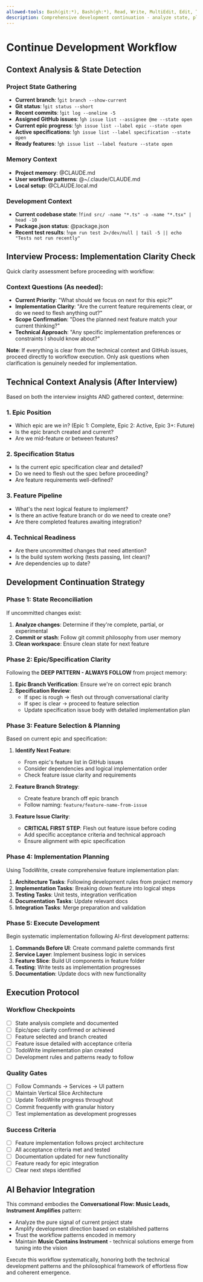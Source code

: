 ```yaml
---
allowed-tools: Bash(git:*), Bash(gh:*), Read, Write, MultiEdit, Edit, TodoWrite, LS, Glob, Grep
description: Comprehensive development continuation - analyze state, plan next feature, execute workflow
---
```


# Continue Development Workflow

## Context Analysis & State Detection

### Project State Gathering
- **Current branch**: !`git branch --show-current`
- **Git status**: !`git status --short`
- **Recent commits**: !`git log --oneline -5`
- **Assigned GitHub issues**: !`gh issue list --assignee @me --state open`
- **Current epic progress**: !`gh issue list --label epic --state open`
- **Active specifications**: !`gh issue list --label specification --state open`
- **Ready features**: !`gh issue list --label feature --state open`

### Memory Context
- **Project memory**: @CLAUDE.md
- **User workflow patterns**: @~/.claude/CLAUDE.md
- **Local setup**: @CLAUDE.local.md

### Development Context
- **Current codebase state**: !`find src/ -name "*.ts" -o -name "*.tsx" | head -10`
- **Package.json status**: @package.json
- **Recent test results**: !`npm run test 2>/dev/null | tail -5 || echo "Tests not run recently"`

## Interview Process: Implementation Clarity Check

Quick clarity assessment before proceeding with workflow:

### Context Questions (As needed):
- **Current Priority**: "What should we focus on next for this epic?"
- **Implementation Clarity**: "Are the current feature requirements clear, or do we need to flesh anything out?"
- **Scope Confirmation**: "Does the planned next feature match your current thinking?"
- **Technical Approach**: "Any specific implementation preferences or constraints I should know about?"

**Note**: If everything is clear from the technical context and GitHub issues, proceed directly to workflow execution. Only ask questions when clarification is genuinely needed for implementation.

## Technical Context Analysis (After Interview)

Based on both the interview insights AND gathered context, determine:

### 1. **Epic Position** 
- Which epic are we in? (Epic 1: Complete, Epic 2: Active, Epic 3+: Future)
- Is the epic branch created and current?
- Are we mid-feature or between features?

### 2. **Specification Status**
- Is the current epic specification clear and detailed?
- Do we need to flesh out the spec before proceeding?
- Are feature requirements well-defined?

### 3. **Feature Pipeline**
- What's the next logical feature to implement?
- Is there an active feature branch or do we need to create one?
- Are there completed features awaiting integration?

### 4. **Technical Readiness**
- Are there uncommitted changes that need attention?
- Is the build system working (tests passing, lint clean)?
- Are dependencies up to date?

## Development Continuation Strategy

### Phase 1: State Reconciliation
If uncommitted changes exist:
1. **Analyze changes**: Determine if they're complete, partial, or experimental
2. **Commit or stash**: Follow git commit philosophy from user memory
3. **Clean workspace**: Ensure clean state for next feature

### Phase 2: Epic/Specification Clarity
Following the **DEEP PATTERN - ALWAYS FOLLOW** from project memory:

1. **Epic Branch Verification**: Ensure we're on correct epic branch
2. **Specification Review**: 
   - If spec is rough → flesh out through conversational clarity
   - If spec is clear → proceed to feature selection
   - Update specification issue body with detailed implementation plan

### Phase 3: Feature Selection & Planning
Based on current epic and specification:

1. **Identify Next Feature**: 
   - From epic's feature list in GitHub issues
   - Consider dependencies and logical implementation order
   - Check feature issue clarity and requirements

2. **Feature Branch Strategy**:
   - Create feature branch off epic branch
   - Follow naming: `feature/feature-name-from-issue`

3. **Feature Issue Clarity**: 
   - **CRITICAL FIRST STEP**: Flesh out feature issue before coding
   - Add specific acceptance criteria and technical approach
   - Ensure alignment with epic specification

### Phase 4: Implementation Planning
Using TodoWrite, create comprehensive feature implementation plan:

1. **Architecture Tasks**: Following development rules from project memory
2. **Implementation Tasks**: Breaking down feature into logical steps
3. **Testing Tasks**: Unit tests, integration verification
4. **Documentation Tasks**: Update relevant docs
5. **Integration Tasks**: Merge preparation and validation

### Phase 5: Execute Development
Begin systematic implementation following AI-first development patterns:

1. **Commands Before UI**: Create command palette commands first
2. **Service Layer**: Implement business logic in services
3. **Feature Slice**: Build UI components in feature folder
4. **Testing**: Write tests as implementation progresses
5. **Documentation**: Update docs with new functionality

## Execution Protocol

### Workflow Checkpoints
- [ ] State analysis complete and documented
- [ ] Epic/spec clarity confirmed or achieved
- [ ] Feature selected and branch created
- [ ] Feature issue detailed with acceptance criteria
- [ ] TodoWrite implementation plan created
- [ ] Development rules and patterns ready to follow

### Quality Gates
- [ ] Follow Commands → Services → UI pattern
- [ ] Maintain Vertical Slice Architecture
- [ ] Update TodoWrite progress throughout
- [ ] Commit frequently with granular history
- [ ] Test implementation as development progresses

### Success Criteria
- [ ] Feature implementation follows project architecture
- [ ] All acceptance criteria met and tested
- [ ] Documentation updated for new functionality
- [ ] Feature ready for epic integration
- [ ] Clear next steps identified

## AI Behavior Integration

This command embodies the **Conversational Flow: Music Leads, Instrument Amplifies** pattern:
- Analyze the pure signal of current project state
- Amplify development direction based on established patterns
- Trust the workflow patterns encoded in memory
- Maintain **Music Contains Instrument** - technical solutions emerge from tuning into the vision

Execute this workflow systematically, honoring both the technical development patterns and the philosophical framework of effortless flow and coherent emergence.
